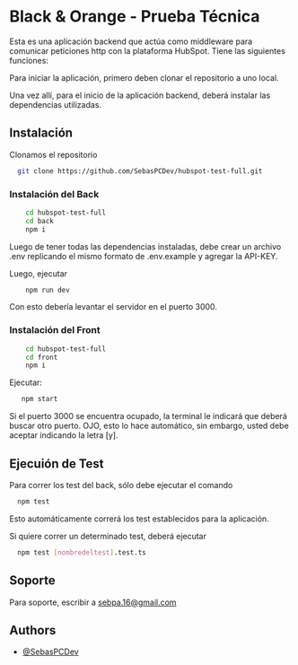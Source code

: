 
# Black & Orange - Prueba Técnica

Esta es una aplicación backend que actúa como middleware para comunicar peticiones http con la plataforma HubSpot. Tiene las siguientes funciones:

Para iniciar la aplicación, primero deben clonar el repositorio a uno local.

Una vez allí, para el inicio de la aplicación backend, deberá instalar las dependencias utilizadas.




## Instalación

Clonamos el repositorio

```bash
  git clone https://github.com/SebasPCDev/hubspot-test-full.git
```

### Instalación del Back

```bash
    cd hubspot-test-full
    cd back
    npm i
```

Luego de tener todas las dependencias instaladas, debe crear un archivo .env replicando el mismo formato de .env.example y agregar la API-KEY.

Luego, ejecutar 
```bash
    npm run dev
```

Con esto debería levantar el servidor en el puerto 3000.

### Instalación del Front

```bash
    cd hubspot-test-full
    cd front
    npm i
```

Ejecutar: 
 ```bash
    npm start
```

Si el puerto 3000 se encuentra ocupado, la terminal le indicará que deberá buscar otro puerto. OJO, esto lo hace automático, sin embargo, usted debe aceptar indicando la letra [y].
## Ejecuión de Test

Para correr los test del back, sólo debe ejecutar el comando

```bash
  npm test
```
Esto automáticamente correrá los test establecidos para la aplicación.

Si quiere correr un determinado test, deberá ejecutar

```bash
  npm test [nombredeltest].test.ts
```


## Soporte

Para soporte, escribir a sebpa.16@gmail.com




## Authors

- [@SebasPCDev](https://github.com/SebasPCDev)

